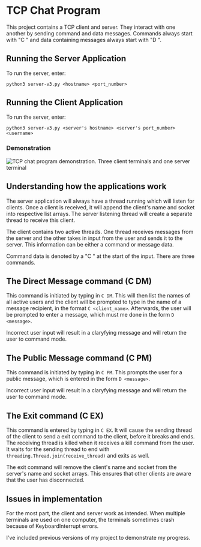 # TCP Chat Program
This project contains a TCP client and server. They interact with one another by sending command and data messages. Commands always start with "C " and data containing messages always start with "D ".

## Running the Server Application
To run the server, enter:

```python3 server-v3.py <hostname> <port_number> ```

## Running the Client Application
To run the server, enter:

```python3 server-v3.py <server's hostname> <server's port_number> <username>```

### Demonstration

![TCP chat program demonstration. Three client terminals and one server terminal](./three%20clients%20and%20one%20server.png)

## Understanding how the applications work
The server application will always have a thread running which will listen for clients. Once a client is received, it will append the client's name and socket into respective list arrays. The server listening thread will create a separate thread to receive this client.

The client contains two active threads. One thread receives messages from the server and the other takes in input from the user and sends it to the server. This information can be either a command or message data. 

Command data is denoted by a "C " at the start of the input. There are three commands.

## The Direct Message command (C DM)
This command is initiated by typing in ```C DM```. This will then list the names of all active users and the client will be prompted to type in the name of a message recipient, in the format ```C <client_name>```. Afterwards, the user will be prompted to enter a message, which must me done in the form ```D <message>```. 

Incorrect user input will result in a claryfying message and will return the user to command mode. 

## The Public Message command (C PM)
This command is initiated by typing in ```C PM```. This prompts the user for a public message, which is entered in the form ```D <message>```.

Incorrect user input will result in a claryfying message and will return the user to command mode. 

## The Exit command (C EX)
This command is entered by typing in ```C EX```. It will cause the sending thread of the client to send a exit command to the client, before it breaks and ends. The receiving thread is killed when it receives a kill command from the user. It waits for the sending thread to end with ```threading.Thread.join(receive_thread)``` and exits as well. 

The exit command will remove the client's name and socket from the server's name and socket arrays. This ensures that other clients are aware that the user has disconnected.

## Issues in implementation
For the most part, the client and server work as intended. When multiple terminals are used on one computer, the terminals sometimes crash because of KeyboardInterrupt errors.

I've included previous versions of my project to demonstrate my progress.